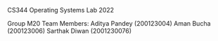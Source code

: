 CS344 Operating Systems Lab 2022

Group M20
Team Members:
Aditya Pandey (200123004)
Aman Bucha (200123006)
Sarthak Diwan (2001230076)
